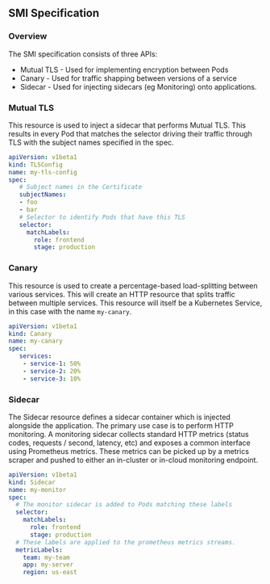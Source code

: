 ## SMI Specification

### Overview

The SMI specification consists of three APIs:

* Mutual TLS - Used for implementing encryption between Pods
* Canary - Used for traffic shapping between versions of a service
* Sidecar - Used for injecting sidecars (eg Monitoring) onto applications.

### Mutual TLS 

This resource is used to inject a sidecar that performs Mutual TLS. 
This results in every Pod that matches the selector driving their traffic through TLS
with the subject names specified in the spec. 

```yaml
apiVersion: v1beta1 
kind: TLSConfig 
name: my-tls-config 
spec: 
   # Subject names in the Certificate
   subjectNames:
   - foo 
   - bar
   # Selector to identify Pods that have this TLS
   selector:
     matchLabels:
       role: frontend
       stage: production
``` 

### Canary 

This resource is used to create a percentage-based load-splitting between various services. This will create an HTTP resource that splits traffic between multiple services.
This resource will itself be a Kubernetes Service, in this case with the name `my-canary`. 

```yaml
apiVersion: v1beta1 
kind: Canary
name: my-canary 
spec: 
   services: 
    - service-1: 50% 
    - service-2: 20% 
    - service-3: 10%
```

### Sidecar
The Sidecar resource defines a sidecar container which is injected alongside the application. The primary use case is to perform HTTP monitoring. A monitoring sidecar collects standard HTTP metrics (status codes, requests / second, latency, etc) and exposes a common interface using Prometheus metrics.
These metrics can be picked up by a metrics scraper and pushed to either an in-cluster or
in-cloud monitoring endpoint.

```yaml
apiVersion: v1beta1
kind: Sidecar
name: my-monitor
spec:
  # The monitor sidecar is added to Pods matching these labels
  selector:
    matchLabels:
      role: frontend
      stage: production
  # These labels are applied to the prometheus metrics streams.
  metricLabels:
    team: my-team
    app: my-server
    region: us-east
```
